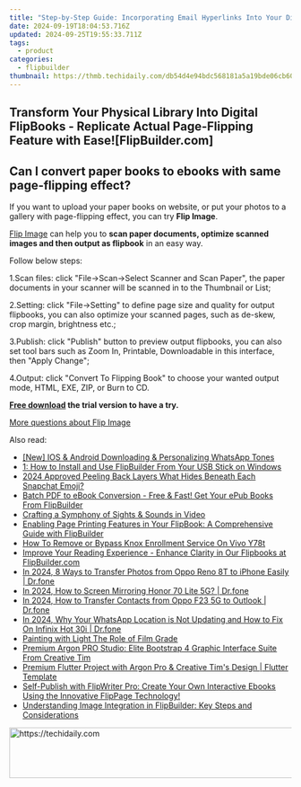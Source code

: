 ```yaml
---
title: "Step-by-Step Guide: Incorporating Email Hyperlinks Into Your Digital Magazines with FlipBook"
date: 2024-09-19T18:04:53.716Z
updated: 2024-09-25T19:55:33.711Z
tags:
  - product
categories:
  - flipbuilder
thumbnail: https://thmb.techidaily.com/db54d4e94bdc568181a5a19bde06cb60cc627002afae7c9a75d3a396e9c852b9.JPG
---
```


## Transform Your Physical Library Into Digital FlipBooks - Replicate Actual Page-Flipping Feature with Ease![FlipBuilder.com]

## Can I convert paper books to ebooks with same page-flipping effect?

If you want to upload your paper books on website, or put your photos to a gallery with page-flipping effect, you can try **Flip Image**. 

[Flip Image](https://tools.techidaily.com/flipbuilder/products/) can help you to **scan paper documents, optimize scanned images and then output as flipbook** in an easy way.

Follow below steps:

1.Scan files: click "File->Scan->Select Scanner and Scan Paper", the paper documents in your scanner will be scanned in to the Thumbnail or List;

2.Setting: click "File->Setting" to define page size and quality for output flipbooks, you can also optimize your scanned pages, such as de-skew, crop margin, brightness etc.;

3.Publish: click "Publish" button to preview output flipbooks, you can also set tool bars such as Zoom In, Printable, Downloadable in this interface, then "Apply Change";

4.Output: click "Convert To Flipping Book" to choose your wanted output mode, HTML, EXE, ZIP, or Burn to CD.

**[Free download](https://tools.techidaily.com/flipbuilder/products/) the trial version to have a try.** 

[More questions about Flip Image](https://tools.techidaily.com/flipbuilder/products/)

<ins class="adsbygoogle"
     style="display:block"
     data-ad-format="autorelaxed"
     data-ad-client="ca-pub-7571918770474297"
     data-ad-slot="1223367746"></ins>

<ins class="adsbygoogle"
     style="display:block"
     data-ad-client="ca-pub-7571918770474297"
     data-ad-slot="8358498916"
     data-ad-format="auto"
     data-full-width-responsive="true"></ins>

<span class="atpl-alsoreadstyle">Also read:</span>
<div><ul>
<li><a href="https://extra-support.techidaily.com/new-ios-and-android-downloading-and-personalizing-whatsapp-tones/"><u>[New] IOS & Android Downloading & Personalizing WhatsApp Tones</u></a></li>
<li><a href="https://win-unique.techidaily.com/1-how-to-install-and-use-flipbuilder-from-your-usb-stick-on-windows/"><u>1: How to Install and Use FlipBuilder From Your USB Stick on Windows</u></a></li>
<li><a href="https://snapchat-videos.techidaily.com/2024-approved-peeling-back-layers-what-hides-beneath-each-snapchat-emoji/"><u>2024 Approved Peeling Back Layers What Hides Beneath Each Snapchat Emoji?</u></a></li>
<li><a href="https://win-unique.techidaily.com/batch-pdf-to-ebook-conversion-free-and-fast-get-your-epub-books-from-flipbuilder/"><u>Batch PDF to eBook Conversion - Free & Fast! Get Your ePub Books From FlipBuilder</u></a></li>
<li><a href="https://extra-information.techidaily.com/crafting-a-symphony-of-sights-and-sounds-in-video/"><u>Crafting a Symphony of Sights & Sounds in Video</u></a></li>
<li><a href="https://win-unique.techidaily.com/enabling-page-printing-features-in-your-flipbook-a-comprehensive-guide-with-flipbuilder/"><u>Enabling Page Printing Features in Your FlipBook: A Comprehensive Guide with FlipBuilder</u></a></li>
<li><a href="https://android-unlock.techidaily.com/how-to-remove-or-bypass-knox-enrollment-service-on-vivo-y78t-by-drfone-android/"><u>How To Remove or Bypass Knox Enrollment Service On Vivo Y78t</u></a></li>
<li><a href="https://win-unique.techidaily.com/improve-your-reading-experience-enhance-clarity-in-our-flipbooks-at-flipbuildercom/"><u>Improve Your Reading Experience - Enhance Clarity in Our Flipbooks at FlipBuilder.com</u></a></li>
<li><a href="https://android-transfer.techidaily.com/in-2024-8-ways-to-transfer-photos-from-oppo-reno-8t-to-iphone-easily-drfone-by-drfone-transfer-from-android-transfer-from-android/"><u>In 2024, 8 Ways to Transfer Photos from Oppo Reno 8T to iPhone Easily | Dr.fone</u></a></li>
<li><a href="https://screen-mirror.techidaily.com/in-2024-how-to-screen-mirroring-honor-70-lite-5g-drfone-by-drfone-android/"><u>In 2024, How to Screen Mirroring Honor 70 Lite 5G? | Dr.fone</u></a></li>
<li><a href="https://android-transfer.techidaily.com/in-2024-how-to-transfer-contacts-from-oppo-f23-5g-to-outlook-drfone-by-drfone-transfer-from-android-transfer-from-android/"><u>In 2024, How to Transfer Contacts from Oppo F23 5G to Outlook | Dr.fone</u></a></li>
<li><a href="https://location-social.techidaily.com/in-2024-why-your-whatsapp-location-is-not-updating-and-how-to-fix-on-infinix-hot-30i-drfone-by-drfone-virtual-android/"><u>In 2024, Why Your WhatsApp Location is Not Updating and How to Fix On Infinix Hot 30i | Dr.fone</u></a></li>
<li><a href="https://extra-hints.techidaily.com/painting-with-light-the-role-of-film-grade/"><u>Painting with Light The Role of Film Grade</u></a></li>
<li><a href="https://win-unique.techidaily.com/premium-argon-pro-studio-elite-bootstrap-4-graphic-interface-suite-from-creative-tim/"><u>Premium Argon PRO Studio: Elite Bootstrap 4 Graphic Interface Suite From Creative Tim</u></a></li>
<li><a href="https://win-unique.techidaily.com/premium-flutter-project-with-argon-pro-and-creative-tims-design-flutter-template/"><u>Premium Flutter Project with Argon Pro & Creative Tim's Design | Flutter Template</u></a></li>
<li><a href="https://win-unique.techidaily.com/self-publish-with-flipwriter-pro-create-your-own-interactive-ebooks-using-the-innovative-flippage-technology/"><u>Self-Publish with FlipWriter Pro: Create Your Own Interactive Ebooks Using the Innovative FlipPage Technology!</u></a></li>
<li><a href="https://win-unique.techidaily.com/understanding-image-integration-in-flipbuilder-key-steps-and-considerations/"><u>Understanding Image Integration in FlipBuilder: Key Steps and Considerations</u></a></li>
</ul></div>

<!-- affiliate ads begin -->
<a href="https://appsumo.8odi.net/c/5597632/2043603/7443" target="_top" id="2043603">
  <img src="//a.impactradius-go.com/display-ad/7443-2043603" border="0" alt="https://techidaily.com" width="728" height="90"/>
</a>
<img height="0" width="0" src="https://appsumo.8odi.net/i/5597632/2043603/7443" style="position:absolute;visibility:hidden;" border="0" />
<!-- affiliate ads end -->

